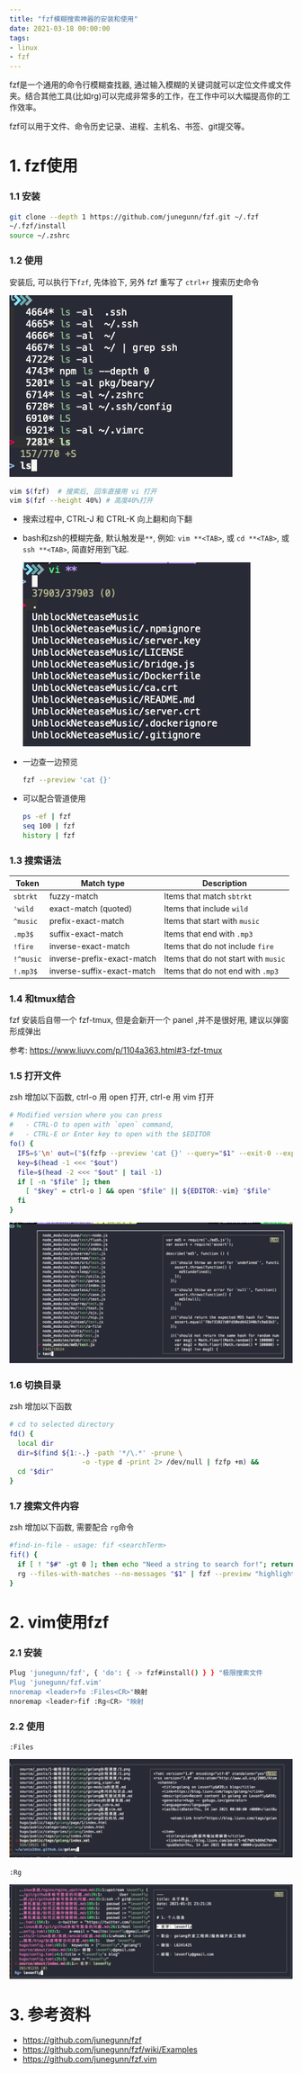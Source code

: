 ```yaml
---
title: "fzf模糊搜索神器的安装和使用"
date: 2021-03-18 00:00:00
tags:
- linux
- fzf
---
```


fzf是一个通用的命令行模糊查找器, 通过输入模糊的关键词就可以定位文件或文件夹。结合其他工具(比如rg)可以完成非常多的工作，在工作中可以大幅提高你的工作效率。

fzf可以用于文件、命令历史记录、进程、主机名、书签、git提交等。

<!-- more -->

# 1. fzf使用

### 1.1 安装


```bash
git clone --depth 1 https://github.com/junegunn/fzf.git ~/.fzf
~/.fzf/install
source ~/.zshrc  
```

### 1.2 使用

安装后, 可以执行下`fzf`, 先体验下, 另外 fzf 重写了 `ctrl+r` 搜索历史命令

![image-20210318231127907](fzf%E6%A8%A1%E7%B3%8A%E6%90%9C%E7%B4%A2%E7%A5%9E%E5%99%A8%E7%9A%84%E5%AE%89%E8%A3%85%E5%92%8C%E4%BD%BF%E7%94%A8/image-20210318231127907.png)

```bash
vim $(fzf)  # 搜索后, 回车直接用 vi 打开
vim $(fzf --height 40%) # 高度40%打开
```

+ 搜索过程中, CTRL-J 和 CTRL-K 向上翻和向下翻

+ bash和zsh的模糊完备, 默认触发是`**`,  例如: `vim **<TAB>`, 或 `cd **<TAB>`, 或 `ssh **<TAB>`, 简直好用到飞起.

  ![image-20210318000439297](fzf%E6%A8%A1%E7%B3%8A%E6%90%9C%E7%B4%A2%E7%A5%9E%E5%99%A8%E7%9A%84%E5%AE%89%E8%A3%85%E5%92%8C%E4%BD%BF%E7%94%A8/1.png)

+ 一边查一边预览

  ```bash
  fzf --preview 'cat {}'
  ```

+ 可以配合管道使用

  ```bash
  ps -ef | fzf
  seq 100 | fzf
  history | fzf
  ```

  

### 1.3 搜索语法

| Token     | Match type                 | Description                          |
| --------- | -------------------------- | ------------------------------------ |
| `sbtrkt`  | fuzzy-match                | Items that match `sbtrkt`            |
| `'wild`   | exact-match (quoted)       | Items that include `wild`            |
| `^music`  | prefix-exact-match         | Items that start with `music`        |
| `.mp3$`   | suffix-exact-match         | Items that end with `.mp3`           |
| `!fire`   | inverse-exact-match        | Items that do not include `fire`     |
| `!^music` | inverse-prefix-exact-match | Items that do not start with `music` |
| `!.mp3$`  | inverse-suffix-exact-match | Items that do not end with `.mp3`    |



### 1.4 和tmux结合

fzf 安装后自带一个 fzf-tmux, 但是会新开一个 panel ,并不是很好用,  建议以弹窗形成弹出

参考: https://www.liuvv.com/p/1104a363.html#3-fzf-tmux



### 1.5 打开文件

zsh 增加以下函数, ctrl-o 用 open 打开, ctrl-e 用 vim 打开

```bash
# Modified version where you can press
#   - CTRL-O to open with `open` command,
#   - CTRL-E or Enter key to open with the $EDITOR
fo() {
  IFS=$'\n' out=("$(fzfp --preview 'cat {}' --query="$1" --exit-0 --expect=ctrl-o,ctrl-e)")
  key=$(head -1 <<< "$out")
  file=$(head -2 <<< "$out" | tail -1)
  if [ -n "$file" ]; then
    [ "$key" = ctrl-o ] && open "$file" || ${EDITOR:-vim} "$file"
  fi
}
```

![image-20210318231156159](fzf%E6%A8%A1%E7%B3%8A%E6%90%9C%E7%B4%A2%E7%A5%9E%E5%99%A8%E7%9A%84%E5%AE%89%E8%A3%85%E5%92%8C%E4%BD%BF%E7%94%A8/image-20210318231156159.png)

### 1.6 切换目录

zsh 增加以下函数

```bash
# cd to selected directory
fd() {
  local dir
  dir=$(find ${1:-.} -path '*/\.*' -prune \
                  -o -type d -print 2> /dev/null | fzfp +m) &&
  cd "$dir"
}
```



### 1.7 搜索文件内容

zsh 增加以下函数, 需要配合 `rg`命令

```bash
#find-in-file - usage: fif <searchTerm>
fif() {
  if [ ! "$#" -gt 0 ]; then echo "Need a string to search for!"; return 1; fi
  rg --files-with-matches --no-messages "$1" | fzf --preview "highlight -O ansi -l {} 2> /dev/null | rg --colors 'match:bg:yellow' --ignore-case --pretty --context 10 '$1' || rg --ignore-case --pretty --context 10 '$1' {}"
}
```



# 2. vim使用fzf

### 2.1 安装

```bash
Plug 'junegunn/fzf', { 'do': { -> fzf#install() } } "极限搜索文件
Plug 'junegunn/fzf.vim'
nnoremap <leader>fo :Files<CR>"映射
nnoremap <leader>fif :Rg<CR> "映射
```

### 2.2 使用

`:Files`

![image-20210318230744605](fzf%E6%A8%A1%E7%B3%8A%E6%90%9C%E7%B4%A2%E7%A5%9E%E5%99%A8%E7%9A%84%E5%AE%89%E8%A3%85%E5%92%8C%E4%BD%BF%E7%94%A8/2.png)

`:Rg`

![image-20210318230855552](fzf%E6%A8%A1%E7%B3%8A%E6%90%9C%E7%B4%A2%E7%A5%9E%E5%99%A8%E7%9A%84%E5%AE%89%E8%A3%85%E5%92%8C%E4%BD%BF%E7%94%A8/3.png)



# 3. 参考资料

+ https://github.com/junegunn/fzf
+ https://github.com/junegunn/fzf/wiki/Examples
+ https://github.com/junegunn/fzf.vim